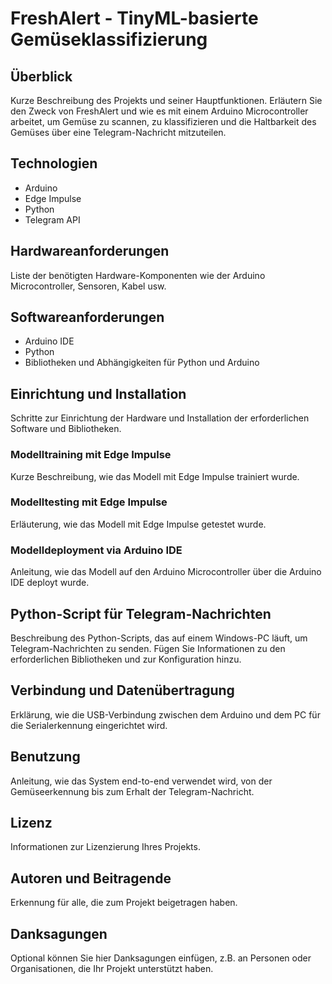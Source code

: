 # FreshAlert - TinyML-basierte Gemüseklassifizierung

## Überblick
Kurze Beschreibung des Projekts und seiner Hauptfunktionen. Erläutern Sie den Zweck von FreshAlert und wie es mit einem Arduino Microcontroller arbeitet, um Gemüse zu scannen, zu klassifizieren und die Haltbarkeit des Gemüses über eine Telegram-Nachricht mitzuteilen.

## Technologien
- Arduino
- Edge Impulse
- Python
- Telegram API

## Hardwareanforderungen
Liste der benötigten Hardware-Komponenten wie der Arduino Microcontroller, Sensoren, Kabel usw.

## Softwareanforderungen
- Arduino IDE
- Python
- Bibliotheken und Abhängigkeiten für Python und Arduino

## Einrichtung und Installation
Schritte zur Einrichtung der Hardware und Installation der erforderlichen Software und Bibliotheken.

### Modelltraining mit Edge Impulse
Kurze Beschreibung, wie das Modell mit Edge Impulse trainiert wurde.

### Modelltesting mit Edge Impulse
Erläuterung, wie das Modell mit Edge Impulse getestet wurde.

### Modelldeployment via Arduino IDE
Anleitung, wie das Modell auf den Arduino Microcontroller über die Arduino IDE deployt wurde.

## Python-Script für Telegram-Nachrichten
Beschreibung des Python-Scripts, das auf einem Windows-PC läuft, um Telegram-Nachrichten zu senden. Fügen Sie Informationen zu den erforderlichen Bibliotheken und zur Konfiguration hinzu.

## Verbindung und Datenübertragung
Erklärung, wie die USB-Verbindung zwischen dem Arduino und dem PC für die Serialerkennung eingerichtet wird.

## Benutzung
Anleitung, wie das System end-to-end verwendet wird, von der Gemüseerkennung bis zum Erhalt der Telegram-Nachricht.

## Lizenz
Informationen zur Lizenzierung Ihres Projekts.

## Autoren und Beitragende
Erkennung für alle, die zum Projekt beigetragen haben.

## Danksagungen
Optional können Sie hier Danksagungen einfügen, z.B. an Personen oder Organisationen, die Ihr Projekt unterstützt haben.

